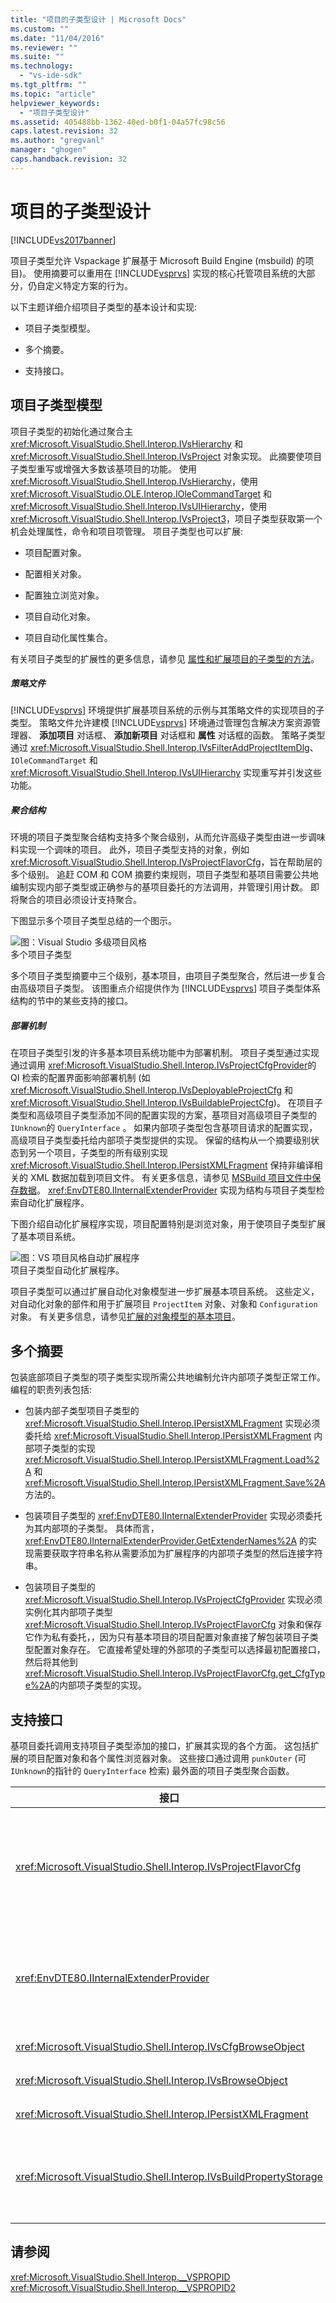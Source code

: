 ```yaml
---
title: "项目的子类型设计 | Microsoft Docs"
ms.custom: ""
ms.date: "11/04/2016"
ms.reviewer: ""
ms.suite: ""
ms.technology: 
  - "vs-ide-sdk"
ms.tgt_pltfrm: ""
ms.topic: "article"
helpviewer_keywords: 
  - "项目子类型设计"
ms.assetid: 405488bb-1362-40ed-b0f1-04a57fc98c56
caps.latest.revision: 32
ms.author: "gregvanl"
manager: "ghogen"
caps.handback.revision: 32
---
```

# 项目的子类型设计
[!INCLUDE[vs2017banner](../../code-quality/includes/vs2017banner.md)]

项目子类型允许 Vspackage 扩展基于 Microsoft Build Engine \(msbuild\) 的项目\)。  使用摘要可以重用在 [!INCLUDE[vsprvs](../../code-quality/includes/vsprvs_md.md)] 实现的核心托管项目系统的大部分，仍自定义特定方案的行为。  
  
 以下主题详细介绍项目子类型的基本设计和实现:  
  
-   项目子类型模型。  
  
-   多个摘要。  
  
-   支持接口。  
  
## 项目子类型模型  
 项目子类型的初始化通过聚合主 <xref:Microsoft.VisualStudio.Shell.Interop.IVsHierarchy> 和 <xref:Microsoft.VisualStudio.Shell.Interop.IVsProject> 对象实现。  此摘要使项目子类型重写或增强大多数该基项目的功能。  使用 <xref:Microsoft.VisualStudio.Shell.Interop.IVsHierarchy>，使用 <xref:Microsoft.VisualStudio.OLE.Interop.IOleCommandTarget> 和 <xref:Microsoft.VisualStudio.Shell.Interop.IVsUIHierarchy>，使用 <xref:Microsoft.VisualStudio.Shell.Interop.IVsProject3>，项目子类型获取第一个机会处理属性，命令和项目项管理。  项目子类型也可以扩展:  
  
-   项目配置对象。  
  
-   配置相关对象。  
  
-   配置独立浏览对象。  
  
-   项目自动化对象。  
  
-   项目自动化属性集合。  
  
 有关项目子类型的扩展性的更多信息，请参见 [属性和扩展项目的子类型的方法](../../extensibility/internals/properties-and-methods-extended-by-project-subtypes.md)。  
  
##### 策略文件  
 [!INCLUDE[vsprvs](../../code-quality/includes/vsprvs_md.md)] 环境提供扩展基项目系统的示例与其策略文件的实现项目的子类型。  策略文件允许建模 [!INCLUDE[vsprvs](../../code-quality/includes/vsprvs_md.md)] 环境通过管理包含解决方案资源管理器、 **添加项目** 对话框、 **添加新项目** 对话框和 **属性** 对话框的函数。  策略子类型通过 <xref:Microsoft.VisualStudio.Shell.Interop.IVsFilterAddProjectItemDlg>、 `IOleCommandTarget` 和 <xref:Microsoft.VisualStudio.Shell.Interop.IVsUIHierarchy> 实现重写并引发这些功能。  
  
##### 聚合结构  
 环境的项目子类型聚合结构支持多个聚合级别，从而允许高级子类型由进一步调味料实现一个调味的项目。  此外，项目子类型支持的对象，例如 <xref:Microsoft.VisualStudio.Shell.Interop.IVsProjectFlavorCfg>，旨在帮助层的多个级别。  追赶 COM 和 COM 摘要约束规则，项目子类型和基项目需要公共地编制实现内部子类型或正确参与的基项目委托的方法调用，并管理引用计数。  即将聚合的项目必须设计支持聚合。  
  
 下图显示多个项目子类型总结的一个图示。  
  
 ![图：Visual Studio 多级项目风格](~/extensibility/internals/media/vs_multilevelprojectflavor.gif "VS\_MultilevelProjectFlavor")  
多个项目子类型  
  
 多个项目子类型摘要中三个级别，基本项目，由项目子类型聚合，然后进一步复合由高级项目子类型。  该图重点介绍提供作为 [!INCLUDE[vsprvs](../../code-quality/includes/vsprvs_md.md)] 项目子类型体系结构的节中的某些支持的接口。  
  
##### 部署机制  
 在项目子类型引发的许多基本项目系统功能中为部署机制。  项目子类型通过实现通过调用 <xref:Microsoft.VisualStudio.Shell.Interop.IVsProjectCfgProvider>的 QI 检索的配置界面影响部署机制 \(如 <xref:Microsoft.VisualStudio.Shell.Interop.IVsDeployableProjectCfg> 和 <xref:Microsoft.VisualStudio.Shell.Interop.IVsBuildableProjectCfg>\)。  在项目子类型和高级项目子类型添加不同的配置实现的方案，基项目对高级项目子类型的 `IUnknown`的 `QueryInterface` 。  如果内部项子类型包含基项目请求的配置实现，高级项目子类型委托给内部项子类型提供的实现。  保留的结构从一个摘要级别状态到另一个项目，子类型的所有级别实现 <xref:Microsoft.VisualStudio.Shell.Interop.IPersistXMLFragment> 保持非编译相关的 XML 数据加载到项目文件。  有关更多信息，请参见 [MSBuild 项目文件中保存数据](../../extensibility/internals/persisting-data-in-the-msbuild-project-file.md)。  <xref:EnvDTE80.IInternalExtenderProvider> 实现为结构与项目子类型检索自动化扩展程序。  
  
 下图介绍自动化扩展程序实现，项目配置特别是浏览对象，用于使项目子类型扩展了基本项目系统。  
  
 ![图：VS 项目风格自动扩展程序](~/extensibility/internals/media/vs_projectflavorautoextender.gif "VS\_ProjectFlavorAutoExtender")  
项目子类型自动化扩展程序。  
  
 项目子类型可以通过扩展自动化对象模型进一步扩展基本项目系统。  这些定义，对自动化对象的部件和用于扩展项目 `ProjectItem` 对象、对象和 `Configuration` 对象。  有关更多信息，请参见[扩展的对象模型的基本项目](../../extensibility/internals/extending-the-object-model-of-the-base-project.md)。  
  
## 多个摘要  
 包装底部项目子类型的项子类型实现所需公共地编制允许内部项子类型正常工作。  编程的职责列表包括:  
  
-   包装内部子类型项目子类型的 <xref:Microsoft.VisualStudio.Shell.Interop.IPersistXMLFragment> 实现必须委托给 <xref:Microsoft.VisualStudio.Shell.Interop.IPersistXMLFragment> 内部项子类型的实现 <xref:Microsoft.VisualStudio.Shell.Interop.IPersistXMLFragment.Load%2A> 和 <xref:Microsoft.VisualStudio.Shell.Interop.IPersistXMLFragment.Save%2A> 方法的。  
  
-   包装项目子类型的 <xref:EnvDTE80.IInternalExtenderProvider> 实现必须委托为其内部项的子类型。  具体而言， <xref:EnvDTE80.IInternalExtenderProvider.GetExtenderNames%2A> 的实现需要获取字符串名称从需要添加为扩展程序的内部项子类型的然后连接字符串。  
  
-   包装项目子类型的 <xref:Microsoft.VisualStudio.Shell.Interop.IVsProjectCfgProvider> 实现必须实例化其内部项子类型 <xref:Microsoft.VisualStudio.Shell.Interop.IVsProjectFlavorCfg> 对象和保存它作为私有委托，，因为只有基本项目的项目配置对象直接了解包装项目子类型配置对象存在。  它直接希望处理的外部项的子类型可以选择最初配置接口，然后将其他到 <xref:Microsoft.VisualStudio.Shell.Interop.IVsProjectFlavorCfg.get_CfgType%2A>的内部项子类型的实现。  
  
## 支持接口  
 基项目委托调用支持项目子类型添加的接口，扩展其实现的各个方面。  这包括扩展的项目配置对象和各个属性浏览器对象。  这些接口通过调用 `punkOuter` \(可 `IUnknown`的指针的 `QueryInterface` 检索\) 最外面的项目子类型聚合函数。  
  
|接口|项目子类型|  
|--------|-----------|  
|<xref:Microsoft.VisualStudio.Shell.Interop.IVsProjectFlavorCfg>|向项目子类型:<br /><br /> -   提供 <xref:Microsoft.VisualStudio.Shell.Interop.IVsDeployableProjectCfg> 的实现。<br />-   通过允许项子类型提供其 <xref:Microsoft.VisualStudio.Shell.Interop.IVsDebuggableProjectCfg>的实现控件调试器的生成。<br />-   通过适当地处理在其 <xref:Microsoft.VisualStudio.Shell.Interop.IVsDebuggableProjectCfg.QueryDebugLaunch%2A>的实现的 `DBGLAUNCH_DesignTimeExprEval` 用例禁用设计时表达式计算。|  
|<xref:EnvDTE80.IInternalExtenderProvider>|向项目子类型:<br /><br /> -   扩展该项的 <xref:Microsoft.VisualStudio.Shell.Interop.__VSHPROPID> 添加或移除该项的独立于配置的属性。<br />-   扩展项目自动化对象 \(<xref:Microsoft.VisualStudio.Shell.Interop.__VSHPROPID>\) 该项目。<br /><br /> 上面的属性值从 <xref:Microsoft.VisualStudio.Shell.Interop.__VSHPROPID2> 枚举中采用。|  
|<xref:Microsoft.VisualStudio.Shell.Interop.IVsCfgBrowseObject>|向项目子类型映射回 <xref:Microsoft.VisualStudio.Shell.Interop.IVsCfg> 给定对象的项目配置浏览对象。|  
|<xref:Microsoft.VisualStudio.Shell.Interop.IVsBrowseObject>|向项目子类型映射回 <xref:Microsoft.VisualStudio.Shell.Interop.IVsHierarchy> 或 `VSITEMID` 对象命名项目配置浏览对象。|  
|<xref:Microsoft.VisualStudio.Shell.Interop.IPersistXMLFragment>|向项目子类型保存任意 XML 结构化数据到项目文件 \(.csproj 或 .vbproj\)。  此数据不可见到 MSBuild。|  
|<xref:Microsoft.VisualStudio.Shell.Interop.IVsBuildPropertyStorage>|向项目子类型:<br /><br /> -   添加将保留的新 MSBuild 属性。<br />-   从 MSBuild 移除不必要的属性。<br />-   MSBuild 某个属性的当前值的查询。<br />-   更改 MSBuild 属性的当前值。|  
  
## 请参阅  
 <xref:Microsoft.VisualStudio.Shell.Interop.__VSPROPID>   
 <xref:Microsoft.VisualStudio.Shell.Interop.__VSPROPID2>